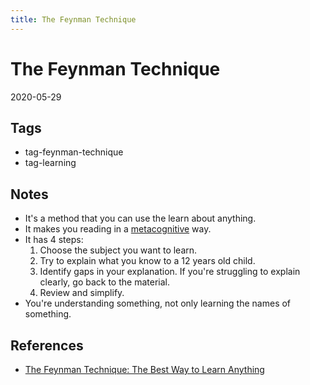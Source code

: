 ```yaml
---
title: The Feynman Technique
---
```


# The Feynman Technique

2020-05-29

## Tags

- tag-feynman-technique
- tag-learning

## Notes

- It's a method that you can use the learn about anything.
- It makes you reading in a [metacognitive](./ReadingMetacognitively.md) way.
- It has 4 steps:
  1. Choose the subject you want to learn.
  2. Try to explain what you know to a 12 years old child.
  3. Identify gaps in your explanation. If you're struggling to explain clearly, go back to the material.
  4. Review and simplify.
- You're understanding something, not only learning the names of something.

## References

- [The Feynman Technique: The Best Way to Learn Anything](https://fs.blog/2012/04/feynman-technique/)
